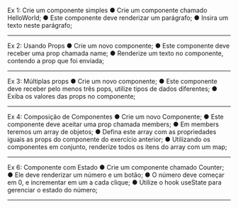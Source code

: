 Ex 1: Crie um componente simples
● Crie um componente chamado HelloWorld;
● Este componente deve renderizar um parágrafo;
● Insira um texto neste parágrafo;

***

Ex 2: Usando Props
● Crie um novo componente;
● Este componente deve receber uma prop chamada 
name;
● Renderize um texto no componente, contendo a 
prop que foi enviada;

***

Ex 3: Múltiplas props
● Crie um novo componente;
● Este componente deve receber pelo menos três 
pops, utilize tipos de dados diferentes;
● Exiba os valores das props no componente;

***

Ex 4: Composição de Componentes
● Crie um novo Componente;
● Este componente deve aceitar uma prop chamada members;
● Em members teremos um array de objetos;
● Defina este array com as propriedades iguais as props do 
componente do exercício anterior;
● Utilizando os componentes em conjunto, renderize todos os 
itens do array com um map;

***

Ex 6: Componente com Estado
● Crie um componente chamado Counter;
● Ele deve renderizar um número e um botão;
● O número deve começar em 0, e incrementar em 
um a cada clique;
● Utilize o hook useState para gerenciar o estado do 
número;

***